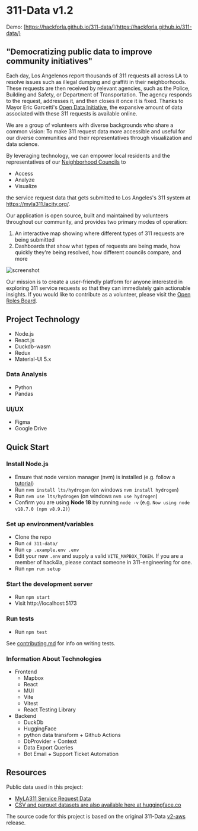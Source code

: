 # 311-Data v1.2

Demo: [https://hackforla.github.io/311-data/](https://hackforla.github.io/311-data/)

## "Democratizing public data to improve community initiatives"

Each day, Los Angelenos report thousands of 311 requests all across LA to resolve issues such as illegal dumping and graffiti in their neighborhoods. These requests are then received by relevant agencies, such as the Police, Building and Safety, or Department of Transportation. The agency responds to the request, addresses it, and then closes it once it is fixed. Thanks to Mayor Eric Garcetti's [Open Data Initiative](https://data.lacity.org/), the expansive amount of data associated with these 311 requests is available online.

We are a group of volunteers with diverse backgrounds who share a common vision: To make 311 request data more accessible and useful for our diverse communities and their representatives through visualization and data science.

By leveraging technology, we can empower local residents and the representatives of our [Neighborhood Councils](https://empowerla.org/councils/) to

- Access
- Analyze
- Visualize

the service request data that gets submitted to Los Angeles's 311 system at https://myla311.lacity.org/.

Our application is open source, built and maintained by volunteers throughout our community, and provides two primary modes of operation:

1. An interactive map showing where different types of 311 requests are being submitted
1. Dashboards that show what types of requests are being made, how quickly they're being resolved, how different councils compare, and more

![screenshot](./assets/screenshot.PNG)

Our mission is to create a user-friendly platform for anyone interested in exploring 311 service requests so that they can immediately gain actionable insights. If you would like to contribute as a volunteer, please visit the [Open Roles Board](https://github.com/orgs/hackforla/projects/67/views/1?filterQuery=repo%3A%22hackforla%2F311-data%22+status%3A%22Currently+Recruiting%22).

## Project Technology

- Node.js
- React.js
- Duckdb-wasm
- Redux
- Material-UI 5.x

### Data Analysis

- Python
- Pandas

### UI/UX

- Figma
- Google Drive

## Quick Start

### Install Node.js

- Ensure that node version manager (nvm) is installed (e.g. follow a [tutorial](https://heynode.com/tutorial/install-nodejs-locally-nvm/))
- Run `nvm install lts/hydrogen` (on windows `nvm install hydrogen`)
- Run `nvm use lts/hydrogen` (on windows `nvm use hydrogen`)
- Confirm you are using **Node 18** by running `node -v` (e.g. `Now using node v18.7.0 (npm v8.9.2)`)

### Set up environment/variables

- Clone the repo
- Run `cd 311-data/`
- Run `cp .example.env .env`
- Edit your new `.env` and supply a valid `VITE_MAPBOX_TOKEN`. If you are a member of hack4la, please contact someone in 311-engineering for one.
- Run `npm run setup`

### Start the development server

- Run `npm start`
- Visit http://localhost:5173

### Run tests

- Run `npm test`

See [contributing.md](contributing.md#testing) for info on writing tests.

### Information About Technologies

- Frontend
  - Mapbox
  - React
  - MUI
  - Vite
  - Vitest
  - React Testing Library
- Backend
  - DuckDb
  - HuggingFace
  - python data transform + Github Actions
  - DbProvider + Context
  - Data Export Queries
  - Bot Email + Support Ticket Automation

## Resources

Public data used in this project:

- [MyLA311 Service Request Data](https://data.lacity.org/browse?q=myla311%20service%20request%20data&sortBy=relevance)
- [CSV and parquet datasets are also available here at huggingface.co](https://huggingface.co/311-data)

The source code for this project is based on the original 311-Data [v2-aws](https://github.com/hackforla/311-data/releases/tag/v2-aws) release.
